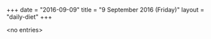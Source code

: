 +++
date = "2016-09-09"
title = "9 September 2016 (Friday)"
layout = "daily-diet"
+++


\<no entries\>


